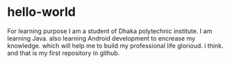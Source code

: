 # hello-world
For learning purpose
I am a student of Dhaka polytechnic institute. I am learning Java. also learning Android development to encrease my knowledge. which will help me to build my professional life glorioud. i think. and that is my first repository in github. 
